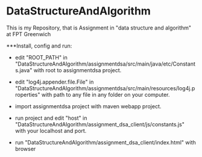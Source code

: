 # DataStructureAndAlgorithm
This is my Repository, that is Assignment in "data structure and algorithm" at FPT Greenwich

***Install, config and run:

- edit "ROOT_PATH" in "DataStructureAndAlgorithm/assignmentdsa/src/main/java/etc/Constants.java" with root to assignmentdsa project.

- edit "log4j.appender.file.File" in "DataStructureAndAlgorithm/assignmentdsa/src/main/resources/log4j.properties" with path to any file in any folder on your computer.

- import assignmentdsa project with maven webapp project.

- run project and edit "host" in "DataStructureAndAlgorithm/assignment_dsa_client/js/constants.js" with your localhost and port.

- run "DataStructureAndAlgorithm/assignment_dsa_client/index.html" with browser

